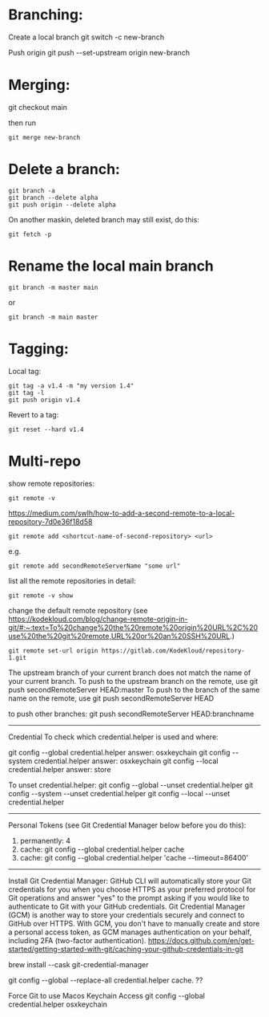 # Branching:
Create a local branch
git switch -c new-branch

Push origin
git push --set-upstream origin new-branch

# Merging:
git checkout main

then run

```
git merge new-branch
```



# Delete a branch:
```
git branch -a
git branch --delete alpha
git push origin --delete alpha
```

On another maskin, deleted branch may still exist, do this:
```
git fetch -p
```

# Rename the local main branch
```
git branch -m master main
```
or
```
git branch -m main master
```

# Tagging:
Local tag:
```
git tag -a v1.4 -m "my version 1.4"
git tag -l
git push origin v1.4
```

Revert to a tag:
```
git reset --hard v1.4
```


# Multi-repo
show remote repositories:
```
git remote -v
```

https://medium.com/swlh/how-to-add-a-second-remote-to-a-local-repository-7d0e36f18d58

```
git remote add <shortcut-name-of-second-repository> <url>
```
e.g.
```
git remote add secondRemoteServerName "some url"
```

list all the remote repositories in detail:
```
git remote -v show
```

change the default remote repository (see https://kodekloud.com/blog/change-remote-origin-in-git/#:~:text=To%20change%20the%20remote%20origin%20URL%2C%20use%20the%20git%20remote,URL%20or%20an%20SSH%20URL.)

```
git remote set-url origin https://gitlab.com/KodeKloud/repository-1.git
```






The upstream branch of your current branch does not match
the name of your current branch.  To push to the upstream branch
on the remote, use
git push secondRemoteServer HEAD:master
To push to the branch of the same name on the remote, use
git push secondRemoteServer HEAD

to push other branches:
git push secondRemoteServer HEAD:branchname



----------------------------------------------------------------------------------------------------------
Credential
To check which credential.helper is used and where:

git config --global credential.helper
answer: osxkeychain
git config --system credential.helper
answer: osxkeychain
git config --local credential.helper
answer: store

To unset credential.helper:
git config --global --unset credential.helper
git config --system --unset credential.helper
git config --local --unset credential.helper

---
Personal Tokens (see Git Credential Manager below before you do this):
1. permanently: 4
2. cache: git config --global credential.helper cache
3. cache: git config --global credential.helper 'cache --timeout=86400'

---
Install Git Credential Manager:
GitHub CLI will automatically store your Git credentials for you when you choose HTTPS as your preferred protocol for Git operations and answer "yes" to the prompt asking if you would like to authenticate to Git with your GitHub credentials.
Git Credential Manager (GCM) is another way to store your credentials securely and connect to GitHub over HTTPS. With GCM, you don't have to manually create and store a personal access token, as GCM manages authentication on your behalf, including 2FA (two-factor authentication).
https://docs.github.com/en/get-started/getting-started-with-git/caching-your-github-credentials-in-git

brew install --cask git-credential-manager

git config --global --replace-all credential.helper cache. ??

Force Git to use Macos Keychain Access
git config --global credential.helper osxkeychain

